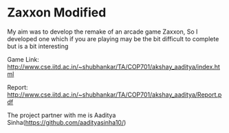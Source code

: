 # Zaxxon Modified
My aim was to develop the remake of an arcade game Zaxxon, So I developed one which if you are playing may be the bit difficult to complete but is a bit interesting

Game Link: http://www.cse.iitd.ac.in/~shubhankar/TA/COP701/akshay_aaditya/index.html

Report: http://www.cse.iitd.ac.in/~shubhankar/TA/COP701/akshay_aaditya/Report.pdf

The project partner with me is Aaditya Sinha(https://github.com/aadityasinha10/)
